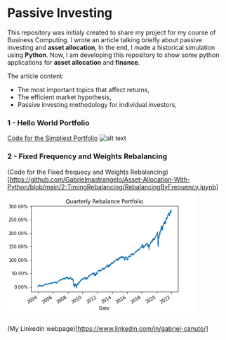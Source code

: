 # Passive Investing

This repository was initialy created to share my project for my course of Business Computing.
I wrote an article talking briefly about passive investing and **asset allocation**, 
In the end, I made a historical simulation using **Python**. Now, I am developing this repository to show some
python applications for **asset allocation** and **finance**.

The article content:
- The most important topics that affect returns,
- The efficient market hypothesis,
- Passive investing methodology for individual investors,

### 1 - Hello World Portfolio
[Code for the Simpliest Portfolio](Quantitative-Finance-with-Python/1-BasicPortfolio/1-basicPortfolio.ipynb)
![alt text](https://github.com/Gabrielmastrangelo/BCPT-123_Word_Power_Project/blob/main/Plot.png)

### 2 - Fixed Frequency and Weights Rebalancing 
(Code for the Fixed frequecy and Weights Rebalancing) [https://github.com/Gabrielmastrangelo/Asset-Allocation-With-Python/blob/main/2-TimingRebalancing/RebalancingByFrequency.ipynb]
![alt text](https://github.com/Gabrielmastrangelo/Asset-Allocation-With-Python/blob/main/2-TimingRebalancing/Plot.png)

(My Linkedin webpage)[https://www.linkedin.com/in/gabriel-canuto/]
